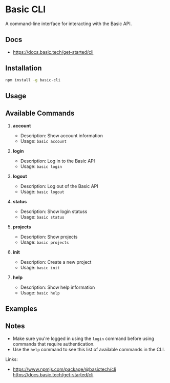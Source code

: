 # Basic CLI

A command-line interface for interacting with the Basic API.

## Docs

- https://docs.basic.tech/get-started/cli



## Installation

```bash
npm install -g basic-cli
```


## Usage

## Available Commands

1. **account**
   - Description: Show account information
   - Usage: `basic account`

2. **login**
   - Description: Log in to the Basic API
   - Usage: `basic login`

3. **logout**
   - Description: Log out of the Basic API
   - Usage: `basic logout`

4. **status**
   - Description: Show login statuss
   - Usage: `basic status`

5. **projects**
   - Description: Show projects
   - Usage: `basic projects`

6. **init**
   - Description: Create a new project
   - Usage: `basic init`

7. **help**
   - Description: Show help information
   - Usage: `basic help`

## Examples


## Notes

- Make sure you're logged in using the `login` command before using commands that require authentication.
- Use the `help` command to see this list of available commands in the CLI.

Links: 

- https://www.npmjs.com/package/@basictech/cli
https://docs.basic.tech/get-started/cli
